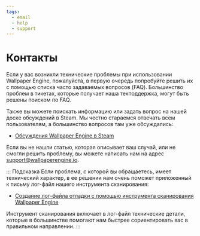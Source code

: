 ```yaml
---
tags:
  - email
  - help
  - support
---
```


# Контакты

Если у вас возникли технические проблемы при использовании Wallpaper Engine, пожалуйста, в первую очередь попробуйте решить их с помощью списка часто задаваемых вопросов (FAQ). Большинство проблем в тикетах, которые получает наша техподдержка, могут быть решены поиском по FAQ.

Также вы можете поискать информацию или задать вопрос на нашей доске обсуждений в Steam. Мы честно стараемся отвечать всем пользователям, а большинство вопросов там уже обсуждались:

* [Обсуждения Wallpaper Engine в Steam](https://steamcommunity.com/app/431960/discussions/)

Если вы не нашли статью, которая описывает ваш случай, или не смогли решить проблему, вы можете написать нам на адрес [support@wallpaperengine.io](mailto:support@wallpaperengine.io?subject=Support%20Request).

::: Подсказка Если проблема, с которой вы обращаетесь, имеет технический характер, в ее решении нам очень поможет приложенный к письму лог-файл нашего инструмента сканирования:

* [Создание лог-файла отладки с помощью инструмента сканирования Wallpaper Engine](debug/scantool)

Инструмент сканирования включает в лог-файл технические детали, которые в большинстве помогают нам быстрее сориентировать вас в правильном направлении. :::